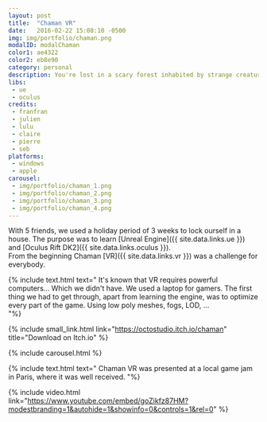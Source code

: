 ```yaml
---
layout: post
title:  "Chaman VR"
date:   2016-02-22 15:08:10 -0500
img: img/portfolio/chaman.png
modalID: modalChaman
color1: ae4322
color2: eb8e90
category: personal
description: You're lost in a scary forest inhabited by strange creatures. The night is coming, you should follow the lights...
libs:
 - ue
 - oculus
credits:
 - franfran
 - julien
 - lulu
 - claire
 - pierre
 - seb
platforms:
 - windows
 - apple
carousel:
 - img/portfolio/chaman_1.png
 - img/portfolio/chaman_2.png
 - img/portfolio/chaman_3.png
 - img/portfolio/chaman_4.png
---
```

With 5 friends, we used a holiday period of 3 weeks to lock ourself in a house. The purpose was to learn [Unreal Engine]({{ site.data.links.ue }}) and [Oculus Rift DK2]({{ site.data.links.oculus }}).<br/>
From the beginning Chaman [VR]({{ site.data.links.vr }}) was a challenge for everybody.

{% include text.html text="
   It's known that VR requires powerful computers... Which we didn't have. We used a laptop for gamers. The first thing we had to get through, apart from learning the engine, was to optimize every part of the game. Using low poly meshes, fogs, LOD, ...<br/>
"%}

{% include small_link.html link="https://octostudio.itch.io/chaman" title="Download on Itch.io" %}

{% include carousel.html %}

{% include text.html text="
 Chaman VR was presented at a local game jam in Paris, where it was well received.
"%}

{% include video.html link="https://www.youtube.com/embed/goZikfz87HM?modestbranding=1&autohide=1&showinfo=0&controls=1&rel=0" %}
